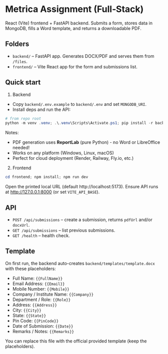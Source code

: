 # Metrica Assignment (Full‑Stack)

React (Vite) frontend + FastAPI backend. Submits a form, stores data in MongoDB, fills a Word template, and returns a downloadable PDF.

## Folders
- `backend/` – FastAPI app. Generates DOCX/PDF and serves them from `/files`.
- `frontend/` – Vite React app for the form and submissions list.

## Quick start

1) Backend
- Copy `backend/.env.example` to `backend/.env` and set `MONGODB_URI`.
- Install deps and run the API:

```powershell
# from repo root
python -m venv .venv; .\.venv\Scripts\Activate.ps1; pip install -r backend\requirements.txt; uvicorn backend.app.main:app --reload --host 127.0.0.1 --port 8000
```

Notes:
- PDF generation uses **ReportLab** (pure Python) - no Word or LibreOffice needed!
- Works on any platform (Windows, Linux, macOS)
- Perfect for cloud deployment (Render, Railway, Fly.io, etc.)

2) Frontend

```powershell
cd frontend; npm install; npm run dev
```

Open the printed local URL (default http://localhost:5173). Ensure API runs at http://127.0.0.1:8000 (or set `VITE_API_BASE`).

## API
- `POST /api/submissions` – create a submission, returns `pdfUrl` and/or `docxUrl`.
- `GET /api/submissions` – list previous submissions.
- `GET /health` – health check.

## Template
On first run, the backend auto-creates `backend/templates/template.docx` with these placeholders:

- Full Name: `{{FullName}}`
- Email Address: `{{Email}}`
- Mobile Number: `{{Mobile}}`
- Company / Institute Name: `{{Company}}`
- Department / Role: `{{Role}}`
- Address: `{{Address}}`
- City: `{{City}}`
- State: `{{State}}`
- Pin Code: `{{PinCode}}`
- Date of Submission: `{{Date}}`
- Remarks / Notes: `{{Remarks}}`

You can replace this file with the official provided template (keep the placeholders).
